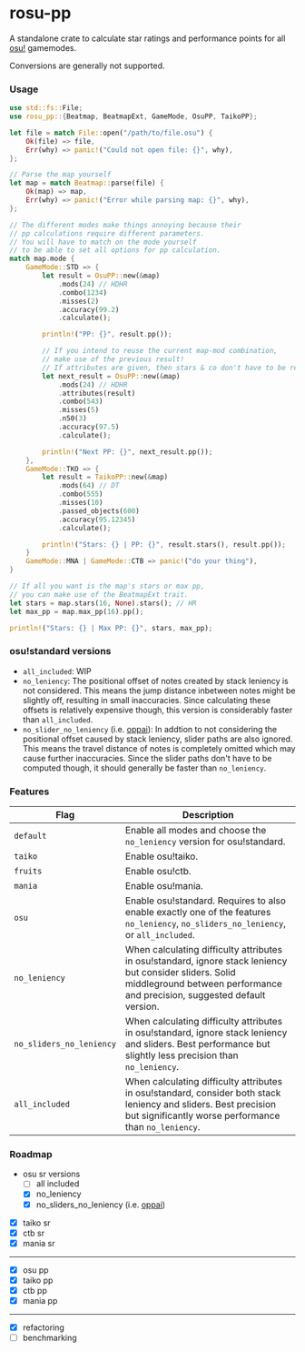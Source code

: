 # rosu-pp

A standalone crate to calculate star ratings and performance points for all [osu!](https://osu.ppy.sh/home) gamemodes.

Conversions are generally not supported.

### Usage
```rust
use std::fs::File;
use rosu_pp::{Beatmap, BeatmapExt, GameMode, OsuPP, TaikoPP};

let file = match File::open("/path/to/file.osu") {
    Ok(file) => file,
    Err(why) => panic!("Could not open file: {}", why),
};

// Parse the map yourself
let map = match Beatmap::parse(file) {
    Ok(map) => map,
    Err(why) => panic!("Error while parsing map: {}", why),
};

// The different modes make things annoying because their
// pp calculations require different parameters.
// You will have to match on the mode yourself
// to be able to set all options for pp calculation.
match map.mode {
    GameMode::STD => {
        let result = OsuPP::new(&map)
            .mods(24) // HDHR
            .combo(1234)
            .misses(2)
            .accuracy(99.2)
            .calculate();

        println!("PP: {}", result.pp());

        // If you intend to reuse the current map-mod combination,
        // make use of the previous result!
        // If attributes are given, then stars & co don't have to be recalculated.
        let next_result = OsuPP::new(&map)
            .mods(24) // HDHR
            .attributes(result)
            .combo(543)
            .misses(5)
            .n50(3)
            .accuracy(97.5)
            .calculate();

        println!("Next PP: {}", next_result.pp());
    },
    GameMode::TKO => {
        let result = TaikoPP::new(&map)
            .mods(64) // DT
            .combo(555)
            .misses(10)
            .passed_objects(600)
            .accuracy(95.12345)
            .calculate();

        println!("Stars: {} | PP: {}", result.stars(), result.pp());
    }
    GameMode::MNA | GameMode::CTB => panic!("do your thing"),
}

// If all you want is the map's stars or max pp,
// you can make use of the BeatmapExt trait.
let stars = map.stars(16, None).stars(); // HR
let max_pp = map.max_pp(16).pp();

println!("Stars: {} | Max PP: {}", stars, max_pp);
```

### osu!standard versions
- `all_included`: WIP
- `no_leniency`: The positional offset of notes created by stack leniency is not considered. This means the jump distance inbetween notes might be slightly off, resulting in small inaccuracies. Since calculating these offsets is relatively expensive though, this version is considerably faster than `all_included`.
- `no_slider_no_leniency` (i.e. [oppai](https://github.com/Francesco149/oppai-ng)): In addtion to not considering the positional offset caused by stack leniency, slider paths are also ignored. This means the travel distance of notes is completely omitted which may cause further inaccuracies. Since the slider paths don't have to be computed though, it should generally be faster than `no_leniency`.

### Features

| Flag | Description |
|-----|-----|
| `default` | Enable all modes and choose the `no_leniency` version for osu!standard. |
| `taiko` | Enable osu!taiko. |
| `fruits` | Enable osu!ctb. |
| `mania` | Enable osu!mania. |
| `osu` | Enable osu!standard. Requires to also enable exactly one of the features `no_leniency`, `no_sliders_no_leniency`, or `all_included`. |
| `no_leniency` | When calculating difficulty attributes in osu!standard, ignore stack leniency but consider sliders. Solid middleground between performance and precision, suggested default version. |       
| `no_sliders_no_leniency` | When calculating difficulty attributes in osu!standard, ignore stack leniency and sliders. Best performance but slightly less precision than `no_leniency`. |
| `all_included` | When calculating difficulty attributes in osu!standard, consider both stack leniency and sliders. Best precision but significantly worse performance than `no_leniency`. |        

### Roadmap
- osu sr versions
  - [ ] all included
  - [x] no_leniency
  - [x] no_sliders_no_leniency (i.e. [oppai](https://github.com/Francesco149/oppai-ng))
- [x] taiko sr
- [x] ctb sr
- [x] mania sr
---
- [x] osu pp
- [x] taiko pp
- [x] ctb pp
- [x] mania pp
---
- [x] refactoring
- [ ] benchmarking